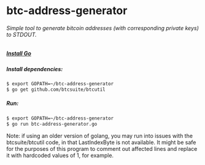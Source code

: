 btc-address-generator
=====================

###### Simple tool to generate bitcoin addresses (with corresponding private keys) to STDOUT.

##### [Install Go](http://golang.org/doc/install)

##### Install dependencies:
```bash
$ export GOPATH=~/btc-address-generator
$ go get github.com/btcsuite/btcutil
```

##### Run:
```bash
$ export GOPATH=~/btc-address-generator
$ go run btc-address-generator.go
```

Note: if using an older version of golang, you may run into issues with the btcsuite/btcutil code, in that LastIndexByte is not available. It might be safe for the purposes of this program to comment out affected lines and replace it with hardcoded values of 1, for example.
